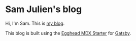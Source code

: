# Sam Julien's blog

Hi, I'm Sam. This is [my blog](http://www.samjulien.com).

This blog is built using the [Egghead MDX Starter](https://github.com/eggheadio/gatsby-starter-egghead-blog) for [Gatsby](https://www.gatsbyjs.org/).